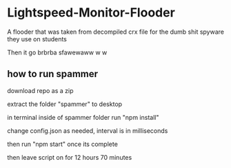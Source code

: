 # Lightspeed-Monitor-Flooder
A flooder that was taken from decompiled crx file for the dumb shit spyware they use on students

Then it go brbrba sfawewaww w w

## how to run spammer 

download repo as a zip

extract the folder "spammer" to desktop

in terminal inside of spammer folder run "npm install"

change config.json as needed, interval is in milliseconds

then run "npm start" once its complete

then leave script on for 12 hours 70 minutes
